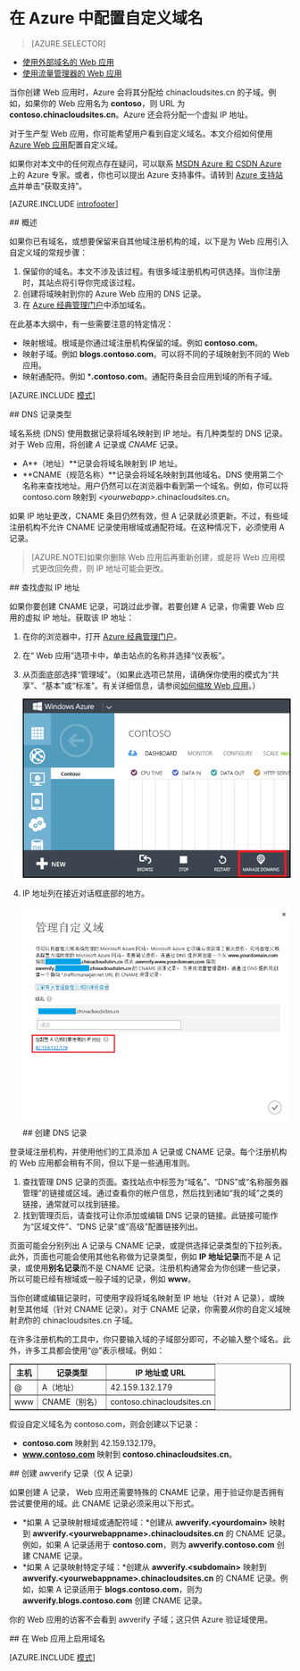 <properties
	pageTitle="在 Azure 中配置自定义域名"
	description="了解如何在 Azure 中结合使用自定义域名和 Web 应用。"
	services="app-service"
	documentationCenter=""
	authors="cephalin"
	manager="wpickett"
	editor="jimbe"
	tags="top-support-issue"/>

<tags
	ms.service="app-service"
	ms.date="02/16/2016"
	wacn.date="05/24/2016"/>

# 在 Azure 中配置自定义域名

> [AZURE.SELECTOR]
- [使用外部域名的 Web 应用](/documentation/articles/web-sites-custom-domain-name)
- [使用流量管理器的 Web 应用](/documentation/articles/web-sites-traffic-manager-custom-domain-name)

当你创建 Web 应用时，Azure 会将其分配给 chinacloudsites.cn 的子域。例如，如果你的 Web 应用名为 **contoso**，则 URL 为 **contoso.chinacloudsites.cn**。Azure 还会将分配一个虚拟 IP 地址。

对于生产型 Web 应用，你可能希望用户看到自定义域名。本文介绍如何使用 [Azure Web 应用](/documentation/services/web-sites/)配置自定义域。

如果你对本文中的任何观点存在疑问，可以联系 [MSDN Azure 和 CSDN Azure](/support/forums/) 上的 Azure 专家。或者，你也可以提出 Azure 支持事件。请转到 [Azure 支持站点](/support/contact/)并单击“获取支持”。

[AZURE.INCLUDE [introfooter](../includes/custom-dns-web-site-intro-notes.md)]

##<a name="overview"></a> 概述

如果你已有域名，或想要保留来自其他域注册机构的域，以下是为 Web 应用引入自定义域的常规步骤：

1. 保留你的域名。本文不涉及该过程。有很多域注册机构可供选择。当你注册时，其站点将引导你完成该过程。
1. 创建将域映射到你的 Azure Web 应用的 DNS 记录。
1. 在 [Azure 经典管理门户](https://manage.windowsazure.cn/)中添加域名。

在此基本大纲中，有一些需要注意的特定情况：

- 映射根域。根域是你通过域注册机构保留的域。例如 **contoso.com**。
- 映射子域。例如 **blogs.contoso.com**。可以将不同的子域映射到不同的 Web 应用。
- 映射通配符。例如 ***.contoso.com**。通配符条目会应用到域的所有子域。

[AZURE.INCLUDE [模式](../includes/custom-dns-web-site-modes.md)]


##<a name="dns-record-types"></a> DNS 记录类型

域名系统 (DNS) 使用数据记录将域名映射到 IP 地址。有几种类型的 DNS 记录。对于 Web 应用，将创建 *A* 记录或 *CNAME* 记录。

- A**（地址）**记录会将域名映射到 IP 地址。
- **CNAME（规范名称）**记录会将域名映射到其他域名。DNS 使用第二个名称来查找地址。用户仍然可以在浏览器中看到第一个域名。例如，你可以将 contoso.com 映射到 *&lt;yourwebapp&gt;*.chinacloudsites.cn。

如果 IP 地址更改，CNAME 条目仍然有效，但 A 记录就必须更新。不过，有些域注册机构不允许 CNAME 记录使用根域或通配符域。在这种情况下，必须使用 A 记录。

> [AZURE.NOTE]如果你删除 Web 应用后再重新创建，或是将 Web 应用模式更改回免费，则 IP 地址可能会更改。


##<a name="find-the-virtual-ip-address"></a> 查找虚拟 IP 地址

如果你要创建 CNAME 记录，可跳过此步骤。若要创建 A 记录，你需要 Web 应用的虚拟 IP 地址。获取该 IP 地址：

1.	在你的浏览器中，打开 [Azure 经典管理门户](https://manage.windowsazure.cn)。
2.	在“ Web 应用”选项卡中，单击站点的名称并选择“仪表板”。
3.	从页面底部选择“管理域”。（如果此选项已禁用，请确保你使用的模式为“共享”、“基本”或“标准”。有关详细信息，请参阅[如何缩放 Web 应用](/documentation/articles/web-sites-scale/)。） 

	![](./media/web-sites-custom-domain-name/dncmntask-cname-6.png)

4.	IP 地址列在接近对话框底部的地方。

	![](./media/web-sites-custom-domain-name/ipaddress.png)
##<a name="create-the-dns-records"></a> 创建 DNS 记录

登录域注册机构，并使用他们的工具添加 A 记录或 CNAME 记录。每个注册机构的 Web 应用都会稍有不同，但以下是一些通用准则。

1.	查找管理 DNS 记录的页面。查找站点中标签为“域名”、“DNS”或“名称服务器管理”的链接或区域。通过查看你的帐户信息，然后找到诸如“我的域”之类的链接，通常就可以找到链接。
2.	找到管理页后，请查找可让你添加或编辑 DNS 记录的链接。此链接可能作为“区域文件”、“DNS 记录”或“高级”配置链接列出。

页面可能会分别列出 A 记录与 CNAME 记录，或提供选择记录类型的下拉列表。此外，页面也可能会使用其他名称做为记录类型，例如 **IP 地址记录**而不是 A 记录，或使用**别名记录**而不是 CNAME 记录。注册机构通常会为你创建一些记录，所以可能已经有根域或一般子域的记录，例如 **www**。

当你创建或编辑记录时，可使用字段将域名映射至 IP 地址（针对 A 记录），或映射至其他域（针对 CNAME 记录）。对于 CNAME 记录，你需要*从*你的自定义域映射*到*你的 chinacloudsites.cn 子域。

在许多注册机构的工具中，你只要输入域的子域部分即可，不必输入整个域名。此外，许多工具都会使用“@”表示根域。例如：

<table cellspacing="0" border="1">
  <tr>
    <th>主机</th>
    <th>记录类型</th>
    <th>IP 地址或 URL</th>
  </tr>
  <tr>
    <td>@</td>
    <td>A（地址）</td>
    <td>42.159.132.179</td>
  </tr>
  <tr>
    <td>www</td>
    <td>CNAME（别名）</td>
    <td>contoso.chinacloudsites.cn</td>
  </tr>
</table>

假设自定义域名为 contoso.com，则会创建以下记录：

- **contoso.com** 映射到 42.159.132.179。
- **www.contoso.com** 映射到 **contoso.chinacloudsites.cn**。

##<a name="awverify"></a> 创建 awverify 记录（仅 A 记录）

如果创建 A 记录， Web 应用还需要特殊的 CNAME 记录，用于验证你是否拥有尝试要使用的域。此 CNAME 记录必须采用以下形式。

- *如果 A 记录映射根域或通配符域：*创建从 **awverify.&lt;yourdomain&gt;** 映射到 **awverify.&lt;yourwebappname&gt;.chinacloudsites.cn** 的 CNAME 记录。例如，如果 A 记录适用于 **contoso.com**，则为 **awverify.contoso.com** 创建 CNAME 记录。
- *如果 A 记录映射特定子域：*创建从 **awverify.&lt;subdomain&gt;** 映射到 **awverify.&lt;yourwebappname&gt;.chinacloudsites.cn** 的 CNAME 记录。例如，如果 A 记录适用于 **blogs.contoso.com**，则为 **awverify.blogs.contoso.com** 创建 CNAME 记录。

你的 Web 应用的访客不会看到 awverify 子域；这只供 Azure 验证域使用。

##<a name="enable-the-domain-name-on-your-web-app"></a> 在 Web 应用上启用域名

[AZURE.INCLUDE [模式](../includes/custom-dns-web-site-enable-on-web-site.md)]


<!-- Anchors. -->
[概述]: #overview
[DNS 记录类型]: #dns-record-types
[查找虚拟 IP 地址]: #find-the-virtual-ip-address
[创建 DNS 记录]: #create-the-dns-records
[在 Web 应用上启用域名]: #enable-the-domain-name-on-your-web-app

<!-- Images -->
[subdomain]: ./media/web-sites-custom-domain-name/azurewebsites-subdomain.png

<!---HONumber=Mooncake_1207_2015-->